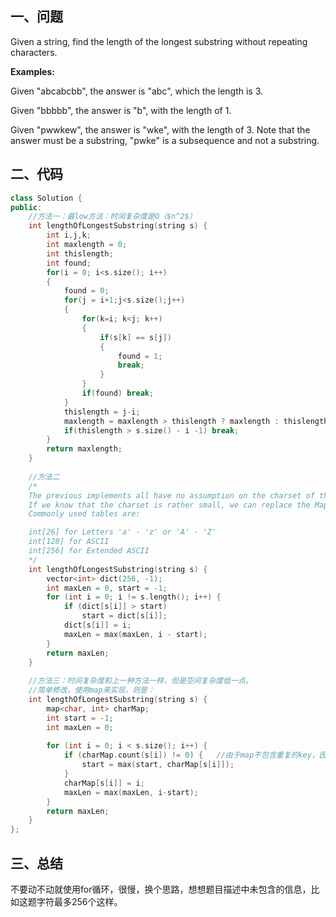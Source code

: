 ## 一、问题
Given a string, find the length of the longest substring without repeating characters.

**Examples:**

Given "abcabcbb", the answer is "abc", which the length is 3.

Given "bbbbb", the answer is "b", with the length of 1.

Given "pwwkew", the answer is "wke", with the length of 3. Note that the answer must be a substring, "pwke" is a subsequence and not a substring.

## 二、代码

``` C++
class Solution {
public:
    //方法一：最low方法：时间复杂度是O（$n^2$）
    int lengthOfLongestSubstring(string s) {
        int i,j,k;
        int maxlength = 0;
        int thislength;
        int found;
        for(i = 0; i<s.size(); i++)
        {
            found = 0;
            for(j = i+1;j<s.size();j++)
            {
                for(k=i; k<j; k++)
                {
                    if(s[k] == s[j]) 
                    {
                        found = 1;
                        break;
                    }
                }
                if(found) break;
            }
            thislength = j-i; 
            maxlength = maxlength > thislength ? maxlength : thislength;
            if(thislength > s.size() - i -1) break;
        }
        return maxlength;
    }
    
    //方法二
    /*
    The previous implements all have no assumption on the charset of the string s.
    If we know that the charset is rather small, we can replace the Map with an integer array as direct access table.
    Commonly used tables are:

    int[26] for Letters 'a' - 'z' or 'A' - 'Z'
    int[128] for ASCII
    int[256] for Extended ASCII
    */
    int lengthOfLongestSubstring(string s) {
        vector<int> dict(256, -1);
        int maxLen = 0, start = -1;
        for (int i = 0; i != s.length(); i++) {
            if (dict[s[i]] > start)
                start = dict[s[i]];
            dict[s[i]] = i;
            maxLen = max(maxLen, i - start);
        }
        return maxLen;
    }
    
    //方法三：时间复杂度和上一种方法一样，但是空间复杂度低一点。
    //简单修改，使用map来实现，则是：
    int lengthOfLongestSubstring(string s) {
        map<char, int> charMap;
        int start = -1;
        int maxLen = 0;
        
        for (int i = 0; i < s.size(); i++) {
            if (charMap.count(s[i]) != 0) {   //由于map不包含重复的key，因此m.count(key)取值为0或1，表示是否包含
                start = max(start, charMap[s[i]]);
            }
            charMap[s[i]] = i;
            maxLen = max(maxLen, i-start);
        }
        return maxLen;
    }
};

```

## 三、总结
 不要动不动就使用for循环，很慢，换个思路，想想题目描述中未包含的信息，比如这题字符最多256个这样。


